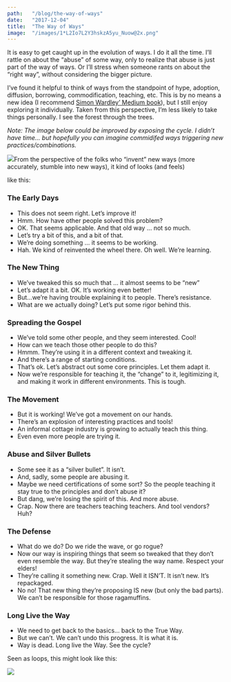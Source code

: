```yaml
---
path:	"/blog/the-way-of-ways"
date:	"2017-12-04"
title:	"The Way of Ways"
image:	"/images/1*L2Io7L2Y3hskzA5yu_Nuow@2x.png"
---
```


It is easy to get caught up in the evolution of ways. I do it all the time. I’ll rattle on about the “abuse” of some way, only to realize that abuse is just part of the way of ways. Or I’ll stress when someone rants on about the “right way”, without considering the bigger picture.

I’ve found it helpful to think of ways from the standpoint of hype, adoption, diffusion, borrowing, commodification, teaching, etc. This is by no means a new idea (I recommend [Simon Wardley’ Medium book](https://medium.com/@swardley?source=linkShare-4c3f4fe11e6b-1512421640)), but I still enjoy exploring it individually. Taken from this perspective, I’m less likely to take things personally. I see the forest through the trees.

*Note: The image below could be improved by exposing the cycle. I didn’t have time… but hopefully you can imagine commidifed ways triggering new practices/combinations.*

![](/images/1*L2Io7L2Y3hskzA5yu_Nuow@2x.png)From the perspective of the folks who “invent” new ways (more accurately, stumble into new ways), it kind of looks (and feels)

 like this:

### The Early Days

* This does not seem right. Let’s improve it!
* Hmm. How have other people solved this problem?
* OK. That seems applicable. And that old way … not so much.
* Let’s try a bit of this, and a bit of that.
* We’re doing something … it seems to be working.
* Hah. We kind of reinvented the wheel there. Oh well. We’re learning.
### The New Thing

* We’ve tweaked this so much that … it almost seems to be “new”
* Let’s adapt it a bit. OK. It’s working even better!
* But…we’re having trouble explaining it to people. There’s resistance.
* What are we actually doing? Let’s put some rigor behind this.
### Spreading the Gospel

* We’ve told some other people, and they seem interested. Cool!
* How can we teach those other people to do this?
* Hmmm. They’re using it in a different context and tweaking it.
* And there’s a range of starting conditions.
* That’s ok. Let’s abstract out some core principles. Let them adapt it.
* Now we’re responsible for teaching it, the “change” to it, legitimizing it, and making it work in different environments. This is tough.
### The Movement

* But it is working! We’ve got a movement on our hands.
* There’s an explosion of interesting practices and tools!
* An informal cottage industry is growing to actually teach this thing.
* Even even more people are trying it.
### Abuse and Silver Bullets

* Some see it as a “silver bullet”. It isn’t.
* And, sadly, some people are abusing it.
* Maybe we need certifications of some sort? So the people teaching it stay true to the principles and don’t abuse it?
* But dang, we’re losing the spirit of this. And more abuse.
* Crap. Now there are teachers teaching teachers. And tool vendors? Huh?
### The Defense

* What do we do? Do we ride the wave, or go rogue?
* Now our way is inspiring things that seem so tweaked that they don’t even resemble the way. But they’re stealing the way name. Respect your elders!
* They’re calling it something new. Crap. Well it ISN’T. It isn’t new. It’s repackaged.
* No no! That new thing they’re proposing IS new (but only the bad parts). We can’t be responsible for those ragamuffins.
### Long Live the Way

* We need to get back to the basics… back to the True Way.
* But we can’t. We can’t undo this progress. It is what it is.
* Way is dead. Long live the Way.
See the cycle?

Seen as loops, this might look like this:

![](/images/1*NdyBerCbJ3APu77j-YIRHw@2x.jpeg)